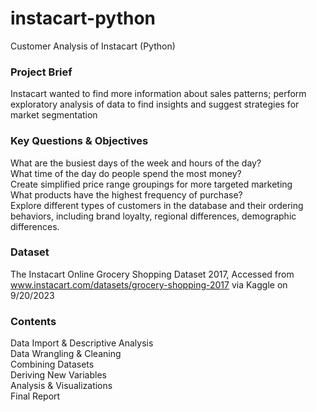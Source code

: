 # instacart-python
Customer Analysis of Instacart (Python)

### Project Brief
Instacart wanted to find more information about sales patterns; perform exploratory analysis of data to find insights and suggest strategies for market segmentation

### Key Questions & Objectives
What are the busiest days of the week and hours of the day?    
What time of the day do people spend the most money?   
Create simplified price range groupings for more targeted marketing   
What products have the highest frequency of purchase?   
Explore different types of customers in the database and their ordering behaviors, including brand loyalty, regional differences, demographic differences.    

### Dataset
The Instacart Online Grocery Shopping Dataset 2017, Accessed from www.instacart.com/datasets/grocery-shopping-2017 via Kaggle on 9/20/2023

### Contents
Data Import & Descriptive Analysis       
Data Wrangling & Cleaning      
Combining Datasets     
Deriving New Variables       
Analysis & Visualizations   
Final Report   
